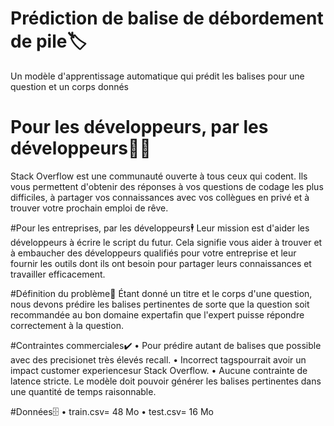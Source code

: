 # Prédiction de balise de débordement de pile🏷️
Un modèle d'apprentissage automatique qui prédit les balises pour une question et un corps donnés

# Pour les développeurs, par les développeurs👨‍💻
Stack Overflow est une communauté ouverte à tous ceux qui codent. Ils vous permettent d'obtenir des réponses à vos questions de codage les plus difficiles, à partager vos connaissances avec vos collègues en privé et à trouver votre prochain emploi de rêve.

#Pour les entreprises, par les développeurs🕴️
Leur mission est d'aider les développeurs à écrire le script du futur. Cela signifie vous aider à trouver et à embaucher des développeurs qualifiés pour votre entreprise et leur fournir les outils dont ils ont besoin pour partager leurs connaissances et travailler efficacement.

#Définition du problème🤔
Étant donné un titre et le corps d'une question, nous devons prédire les balises pertinentes de sorte que la question soit recommandée au bon domaine expertafin que l'expert puisse répondre correctement à la question.

#Contraintes commerciales✔️
 • Pour prédire autant de balises que possible avec des precisionet très élevés recall.
 • Incorrect tagspourrait avoir un impact customer experiencesur Stack Overflow.
 • Aucune contrainte de latence stricte. Le modèle doit pouvoir générer les balises pertinentes dans une quantité de temps raisonnable.

#Données🗄️
 • train.csv= 48 Mo
 • test.csv= 16 Mo

